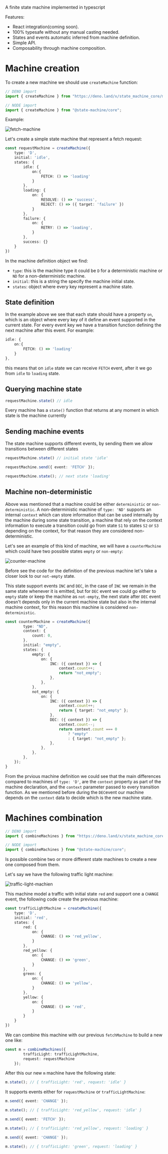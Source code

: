 A finite state machine implemented in typescript

Features: 

- React integration(coming soon).
- 100% typesafe without any manual casting needed.
- States and events automatic inferred from machine definition.
- Simple API.
- Composability through machine composition.


# Machine creation

To create a new machine we should use `createMachine` function:

```ts
// DENO import
import { createMachine } from "https://deno.land/x/state_machine_core/mod.ts";

// NODE import
import { createMachine } from "@state-machine/core";
```

Example:

![fetch-machine](./docs/images/fetch-machine.png)

Let's create a simple state machine that represent a fetch request:

```ts
const requestMachine = createMachine({
    type: 'D',
    initial: 'idle',
    states: {
        idle: {
            on:{
                FETCH: () => 'loading'
            }
        },
        loading: {
            on: {
                RESOLVE: () => 'success',
                REJECT: () => ({ target: 'failure' })
            }
        },
        failure: {
            on: {
                RETRY: () => 'loading',
            }
        },
        success: {}
    }
})
```

In the machine definition object we find:

* `type`: this is the machine type it could be `D` for a deterministic machine or `ND` for a non-deterministic machine.
* `initial`: this is a string the specify the machine initial state.
* `states`: object where every key represent a machine state. 

## State definition

In the example above we see that each state should have a property `on`, which is an object where every key of it define an event supported in the current state. 
For every event key we have a transition function defining the next machine after this event. For example: 

```ts
idle: {
    on:{
        FETCH: () => 'loading'
    }
},
```

this means that on `idle` state we can receive `FETCH` event, after it we go from `idle` to `loading` state.

## Querying machine state

```ts
requestMachine.state() // idle
```

Every machine has a `state()` function that returns at any moment in which state is the machine currently

## Sending machine events

The state machine supports different events, by sending them we allow transitions between different states

```ts
requestMachine.state() // initial state 'idle'

requestMachine.send({ event: 'FETCH' });

requestMachine.state(); // next state 'loading'
```

## Machine non-deterministic 

Above was mentioned that a machine could be either `deterministic` or `non-deterministic`. A non-deterministic machine of `type: 'ND'` supports an internal `context` which can store information that can be used internally by the 
machine during some state transition, a machine that rely on the context information to execute a transition could go from  state `S1` to states 
`S2` or `S3` depending on the context, for that reason they are considered non-deterministic. 

Let's see an example of this kind of machine, we will have a `counterMachine` which could have two possible states `empty` or `non-empty`:

![counter-machine](./docs/images/counter-machine.png)

Before see the code for the definition of the previous machine let's take a closer look to our `not-empty` state.

This state support events `INC` 
and `DEC`, in the case of `INC` we remain in the same state whenever it is emitted, but for `DEC` event we could go either to `empty` state or keep the machine as 
`not-empty`, the next state  after `DEC` event doesn't depends only in the current machine state but also in the internal machine context, for
this reason this machine is considered `non-deterministic`.

```ts
const counterMachine = createMachine({
        type: "ND",
        context: {
            count: 0,
        },
        initial: "empty",
        states: {
            empty: {
                on: {
                    INC: ({ context }) => {
                        context.count++;
                        return "not_empty";
                    },
                },
            },
            not_empty: {
                on: {
                    INC: ({ context }) => {
                        context.count++;
                        return { target: "not_empty" };
                    },
                    DEC: ({ context }) => {
                        context.count--;
                        return context.count === 0
                            ? "empty"
                            : { target: "not_empty" };
                    },
                },
            },
        },
    });
}

```

From the prvious machine definition we could see that the main differences compared to machines of `type: 'D'`, are the `context` property as part
of the machine declaration, and the `context` parameter passed to every transition function. As we mentioned before during the `DEC`event our machine
depends on the `context` data to decide which is the new machine state.

# Machines combination

```ts
// DENO import
import { combineMachines } from "https://deno.land/x/state_machine_core/mod.ts";

// NODE import
import { combineMachines } from "@state-machine/core";
```

Is possible combine two or more different state machines to create a new one composed from them.

Let's say we have the following traffic light machine:

![traffic-light-machien](./docs/images/traffic-light-machine.png)

This machine model a traffic with initial state `red` and support one a `CHANGE` event, the following code create the previous machine:

```ts
const trafficLightMachine = createMachine({
    type: 'D',
    initial: 'red',
    states: {
        red: {
            on: {
                CHANGE: () => 'red_yellow',
            }
        },
        red_yellow: {
            on: {
                CHANGE: () => 'green',
            }
        },
        green: {
            on: {
                CHANGE: () => 'yellow',
            }
        },
        yellow: {
            on: {
                CHANGE: () => 'red',
            }
        }
    }
})

```

We can combine this machine with our previous `fetchMachine` to build a new one like:

```ts
const m = combineMachines({
        trafficLight: trafficLightMachine,
        request: requestMachine
    });
```

After this our new `m` machine have the following state:

```ts
m.state(); // { trafficLight: 'red', request: 'idle' }
```

It supports events either for `requestMachine` or `trafficLightMachine`:

```ts
m.send({ event: 'CHANGE' });

m.state(); // { trafficLight: 'red_yellow', request: 'idle' }

m.send({ event: 'FETCH' });

m.state(); // { trafficLight: 'red_yellow', request: 'loading' }

m.send({ event: 'CHANGE' });

m.state(); // { trafficLight: 'green', request: 'loading' }
```
